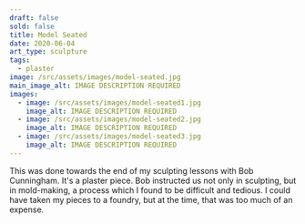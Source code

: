 ```yaml
---
draft: false
sold: false
title: Model Seated
date: 2020-06-04
art_type: sculpture
tags:
  - plaster
image: /src/assets/images/model-seated.jpg
main_image_alt: IMAGE DESCRIPTION REQUIRED
images:
  - image: /src/assets/images/model-seated1.jpg
    image_alt: IMAGE DESCRIPTION REQUIRED
  - image: /src/assets/images/model-seated2.jpg
    image_alt: IMAGE DESCRIPTION REQUIRED
  - image: /src/assets/images/model-seated3.jpg
    image_alt: IMAGE DESCRIPTION REQUIRED
---
```

This was done towards the end of my sculpting lessons with Bob Cunningham. It's a plaster piece. Bob instructed us not only in sculpting, but in mold-making, a process which I found to be difficult and tedious. I could have taken my pieces to a foundry, but at the time, that was too much of an expense.
